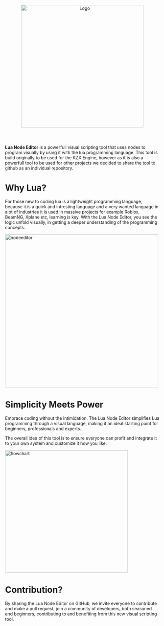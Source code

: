 <div align="center">
  <img alt="Logo" src="https://github.com/SanForgeStudio/LuaNodeEditor/assets/97965051/9b8ce777-3129-455b-b09f-c5b0cc44f64d" width="400" />
</div>

#
<br/>
<b>Lua Node Editor</b> is a powerfull visual scripting tool that uses nodes to program visually by using it with the lua programming language. This tool is build originally to be used for the KZX Engine, however as it is also a powerfull tool to be used for other projects we decided to share the tool to github as an individual repository.
<br/>


# Why Lua?
For those new to coding lua is a lightweight programming language, because it is a quick and intresting language and a very wanted language in alot of industries it is used in massive projects for example Roblox, BeamNG, Xplane etc, learning is key. With the Lua Node Editor, you see the logic unfold visually, in getting a deeper understanding of the programming concepts.

<img width="500" alt="nodeeditor" src="https://github.com/SanForgeStudio/LuaNodeEditor/assets/97965051/1092373c-b67a-4205-9c55-296223a17d46">



# Simplicity Meets Power
Embrace coding without the intimidation. The Lua Node Editor simplifies Lua programming through a visual language, making it an ideal starting point for beginners, professionals and experts.


The overall idea of this tool is to ensure everyone can profit and integrate it to your own system and customize it how you like.

<img alt="flowchart" src="https://github.com/SanForgeStudio/LuaNodeEditor/assets/97965051/05d172cd-e8e2-49ea-9ff5-a855e780f2cb" width="400" />


# Contribution?
By sharing the Lua Node Editor on GitHub, we invite everyone to contribute and make a pull request,  join a community of developers, both seasoned and beginners, contributing to and benefiting from this new visual scripting tool.


